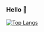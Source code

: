### Hello 👋

[![Top Langs](https://github-readme-stats.vercel.app/api/top-langs/?username=tomdelie&layout=compact&theme=radical&hide=css,html)](https://github.com/anuraghazra/github-readme-stats)
